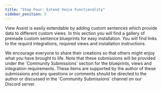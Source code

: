 ```yaml
---
title: "Step Four: Extend Voice Functionality"
sidebar_position: 5
---
```


View Assist is easily extendable by adding custom sentences which provide data to different custom views. In this section you will find a gallery of premade custom sentence blueprints for easy installation. You will find links to the requird integrations, required views and installation instructions.

We encourage everyone to share their creations so that others might enjoy what you have brought to life.  Note that these submissions will be provided under the 'Community Submissions' section for the blueprints, views and integration requirements.  These items are supported by the author of these submissions and any questions or comments should be directed to the author or discussed in the 'Community Submissions' channel on our Discord server.